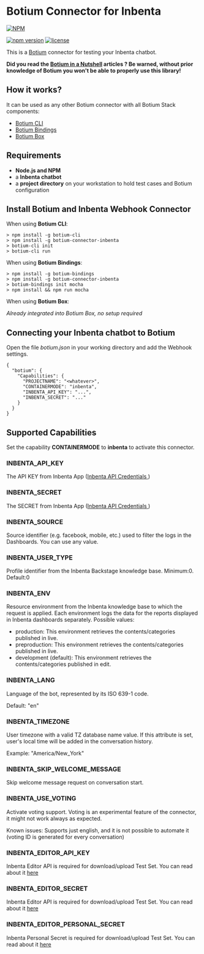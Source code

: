 # Botium Connector for Inbenta 

[![NPM](https://nodei.co/npm/botium-connector-inbenta.png?downloads=true&downloadRank=true&stars=true)](https://nodei.co/npm/botium-connector-inbenta/)

[![npm version](https://badge.fury.io/js/botium-connector-inbenta.svg)](https://badge.fury.io/js/botium-connector-inbenta)
[![license](https://img.shields.io/github/license/mashape/apistatus.svg)]()

This is a [Botium](https://github.com/codeforequity-at/botium-core) connector for testing your Inbenta chatbot.

__Did you read the [Botium in a Nutshell](https://medium.com/@floriantreml/botium-in-a-nutshell-part-1-overview-f8d0ceaf8fb4) articles ? Be warned, without prior knowledge of Botium you won't be able to properly use this library!__

## How it works?
It can be used as any other Botium connector with all Botium Stack components:
* [Botium CLI](https://github.com/codeforequity-at/botium-cli/)
* [Botium Bindings](https://github.com/codeforequity-at/botium-bindings/)
* [Botium Box](https://www.botium.at)

## Requirements

* __Node.js and NPM__
* a __Inbenta chatbot__
* a __project directory__ on your workstation to hold test cases and Botium configuration

## Install Botium and Inbenta Webhook Connector

When using __Botium CLI__:

```
> npm install -g botium-cli
> npm install -g botium-connector-inbenta
> botium-cli init
> botium-cli run
```

When using __Botium Bindings__:

```
> npm install -g botium-bindings
> npm install -g botium-connector-inbenta
> botium-bindings init mocha
> npm install && npm run mocha
```

When using __Botium Box__:

_Already integrated into Botium Box, no setup required_

## Connecting your Inbenta chatbot to Botium

Open the file _botium.json_ in your working directory and add the Webhook settings.

```
{
  "botium": {
    "Capabilities": {
      "PROJECTNAME": "<whatever>",
      "CONTAINERMODE": "inbenta",
      "INBENTA_API_KEY": "...",
      "INBENTA_SECRET": "..."
    }
  }
}
```

## Supported Capabilities

Set the capability __CONTAINERMODE__ to __inbenta__ to activate this connector.

### INBENTA_API_KEY
The API KEY from Inbenta App ([Inbenta API Credentials ](https://help.inbenta.com/en/general/inbenta-app/administration/managing-credentials-for-developers/finding-your-instance-s-api-credentials/))

### INBENTA_SECRET
The SECRET from Inbenta App ([Inbenta API Credentials ](https://help.inbenta.com/en/general/inbenta-app/administration/managing-credentials-for-developers/finding-your-instance-s-api-credentials/))

### INBENTA_SOURCE
Source identifier (e.g. facebook, mobile, etc.) used to filter the logs in the Dashboards. You can use any value.

### INBENTA_USER_TYPE
Profile identifier from the Inbenta Backstage knowledge base. Minimum:0. Default:0

### INBENTA_ENV
Resource environment from the Inbenta knowledge base to which the request is applied. Each environment logs the data for the reports displayed in Inbenta dashboards separately. Possible values:
 - production: This environment retrieves the contents/categories published in live.
 - preproduction: This environment retrieves the contents/categories published in live.
 - development (default): This environment retrieves the contents/categories published in edit.

### INBENTA_LANG
Language of the bot, represented by its ISO 639-1 code. 

Default: "en"

### INBENTA_TIMEZONE
User timezone with a valid TZ database name value. If this attribute is set, user's local time will be added in the conversation history.

Example: "America/New_York"

### INBENTA_SKIP_WELCOME_MESSAGE
Skip welcome message request on conversation start.

### INBENTA_USE_VOTING
Activate voting support. Voting is an experimental feature of the connector, it might not work always as expected. 

Known issues: Supports just english, and it is not possible to automate it (voting ID is generated for every conversation)
  
### INBENTA_EDITOR_API_KEY
Inbenta Editor API is required for download/upload Test Set. You can read about it [here](https://developers.inbenta.io/chatbot/editor-api/editor-api-setup)

### INBENTA_EDITOR_SECRET
Inbenta Editor API is required for download/upload Test Set. You can read about it [here](https://developers.inbenta.io/chatbot/editor-api/editor-api-setup)

### INBENTA_EDITOR_PERSONAL_SECRET
Inbenta Personal Secret is required for download/upload Test Set. You can read about it [here](https://help.inbenta.com/en/general/platform-overview/administration/managing-credentials-for-developers/managing-your-ups-tokens/)
